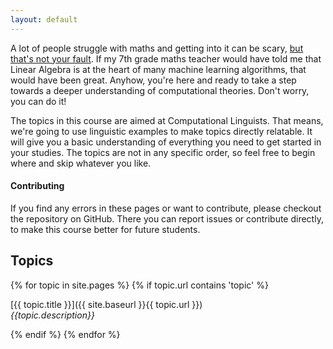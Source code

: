 ```yaml
---
layout: default
---
```


A lot of people struggle with maths and getting into it can be scary, [but that's not your fault](https://www.youtube.com/watch?v=7snnRaC4t5c). If my 7th grade maths teacher would have told me that Linear Algebra is at the heart of many machine learning algorithms, that would have been great. Anyhow, you're here and ready to take a step towards a deeper understanding of computational theories. Don't worry, you can do it!

The topics in this course are aimed at Computational Linguists. That means, we're going to use linguistic examples to make topics directly relatable. It will give you a basic understanding of everything you need to get started in your studies. The topics are not in any specific order, so feel free to begin where and skip whatever you like.

#### Contributing

If you find any errors in these pages or want to contribute, please checkout the repository on GitHub. There you can report issues or contribute directly, to make this course better for future students.

## Topics

{% for topic in site.pages %}
    {% if topic.url contains 'topic' %}

[{{ topic.title }}]({{ site.baseurl }}{{ topic.url }})
<br/>
<em> {{topic.description}} </em>

{% endif %}
{% endfor %}

